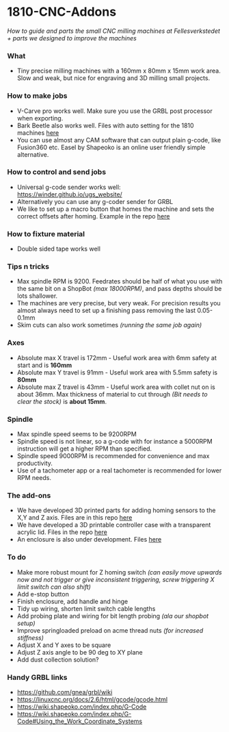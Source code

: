 # 1810-CNC-Addons
*How to guide and parts the small CNC milling machines at Fellesverkstedet + parts we designed to improve the machines*

### What

 - Tiny precise milling machines with a 160mm x 80mm x 15mm work area. Slow and weak, but nice for engraving and 3D milling small projects.

### How to make jobs

 - V-Carve pro works well. Make sure you use the GRBL post processor when exporting.
 - Bark Beetle also works well. Files with auto setting for the 1810 machines [here](https://github.com/fellesverkstedet/1810-CNC-Addons/tree/master/Maintenance)
 - You can use almost any CAM software that can output plain g-code, like Fusion360 etc. Easel by Shapeoko is an online user friendly simple alternative.

### How to control and send jobs

 - Universal g-code sender works well: https://winder.github.io/ugs_website/
 - Alternatively you can use any g-coder sender for GRBL
 - We like to set up a macro button that homes the machine and sets the correct offsets after homing. Example in the repo [here](https://github.com/fellesverkstedet/1810-CNC-Addons/tree/master/Macros)
 
### How to fixture material

 - Double sided tape works well

### Tips n tricks

 - Max spindle RPM is 9200. Feedrates should be half of what you use with the same bit on a ShopBot *(max 18000RPM)*, and pass depths should be lots shallower.
 - The machines are very precise, but very weak. For precision results you almost always need to set up a finishing pass removing the last 0.05-0.1mm
 - Skim cuts can also work sometimes *(running the same job  again)*


### Axes

 - Absolute max X travel is 172mm - Useful work area with 6mm safety  at start and is **160mm**
 - Absolute max Y travel is 91mm - Useful work area with 5.5mm safety is **80mm**
 - Absolute max Z travel is 43mm - Useful work area with collet nut on is about 36mm. Max thickness of material to cut through *(Bit needs to clear the stock)* is **about 15mm**.
 
### Spindle

 - Max spindle speed seems to be 9200RPM
 - Spindle speed is not linear, so a g-code with for instance a 5000RPM instruction will get a higher RPM than specified.
 - Spindle speed 9000RPM is recommended for convenience and max productivity.
 - Use of a tachometer app or a real tachometer is recommended for lower RPM needs.
 
 
### The add-ons

 - We have developed 3D printed parts for adding homing sensors to the X,Y and Z axis. Files are in this repo [here](https://github.com/fellesverkstedet/1810-CNC-Addons/tree/master/HomingExtensions)
 - We have developed a 3D printable controller case with a transparent acrylic lid. Files in the repo [here](https://github.com/fellesverkstedet/1810-CNC-Addons/tree/master/ControllerCase)
 - An enclosure is also under development. Files [here](https://github.com/fellesverkstedet/1810-CNC-Addons/tree/master/Enclosure)
 
 ### To do
 
  - Make more robust mount for Z homing switch *(can easily move upwards now and not trigger or give inconsistent triggering, screw triggering X limit switch can also shift)*
  - Add e-stop button
  - Finish enclosure, add handle and hinge
  - Tidy up wiring, shorten limit switch cable lengths
  - Add probing plate and wiring for bit length probing *(ala our shopbot setup)*
  - Improve springloaded preload on acme thread nuts *(for increased stiffness)*
  - Adjust X and Y axes to be square
  - Adjust Z axis angle to be 90 deg to XY plane
  - Add dust collection solution?
  
  
### Handy GRBL links

 - https://github.com/gnea/grbl/wiki
 - https://linuxcnc.org/docs/2.6/html/gcode/gcode.html
 - https://wiki.shapeoko.com/index.php/G-Code
 - https://wiki.shapeoko.com/index.php/G-Code#Using_the_Work_Coordinate_Systems